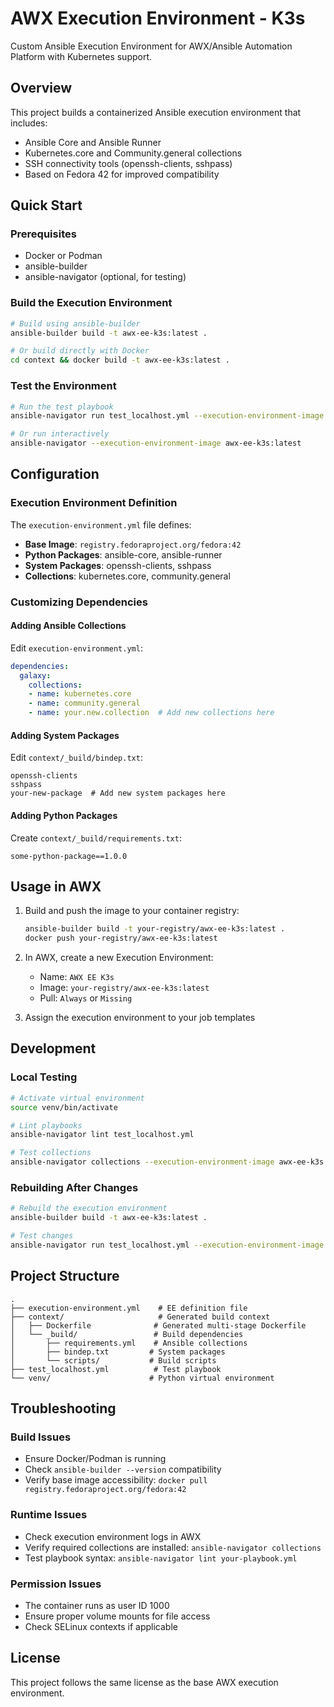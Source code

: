 # AWX Execution Environment - K3s

Custom Ansible Execution Environment for AWX/Ansible Automation Platform with Kubernetes support.

## Overview

This project builds a containerized Ansible execution environment that includes:
- Ansible Core and Ansible Runner
- Kubernetes.core and Community.general collections
- SSH connectivity tools (openssh-clients, sshpass)
- Based on Fedora 42 for improved compatibility

## Quick Start

### Prerequisites
- Docker or Podman
- ansible-builder
- ansible-navigator (optional, for testing)

### Build the Execution Environment

```bash
# Build using ansible-builder
ansible-builder build -t awx-ee-k3s:latest .

# Or build directly with Docker
cd context && docker build -t awx-ee-k3s:latest .
```

### Test the Environment

```bash
# Run the test playbook
ansible-navigator run test_localhost.yml --execution-environment-image awx-ee-k3s:latest

# Or run interactively
ansible-navigator --execution-environment-image awx-ee-k3s:latest
```

## Configuration

### Execution Environment Definition
The `execution-environment.yml` file defines:
- **Base Image**: `registry.fedoraproject.org/fedora:42`
- **Python Packages**: ansible-core, ansible-runner
- **System Packages**: openssh-clients, sshpass
- **Collections**: kubernetes.core, community.general

### Customizing Dependencies

#### Adding Ansible Collections
Edit `execution-environment.yml`:
```yaml
dependencies:
  galaxy:
    collections:
    - name: kubernetes.core
    - name: community.general
    - name: your.new.collection  # Add new collections here
```

#### Adding System Packages
Edit `context/_build/bindep.txt`:
```
openssh-clients
sshpass
your-new-package  # Add new system packages here
```

#### Adding Python Packages
Create `context/_build/requirements.txt`:
```
some-python-package==1.0.0
```

## Usage in AWX

1. Build and push the image to your container registry:
   ```bash
   ansible-builder build -t your-registry/awx-ee-k3s:latest .
   docker push your-registry/awx-ee-k3s:latest
   ```

2. In AWX, create a new Execution Environment:
   - Name: `AWX EE K3s`
   - Image: `your-registry/awx-ee-k3s:latest`
   - Pull: `Always` or `Missing`

3. Assign the execution environment to your job templates

## Development

### Local Testing
```bash
# Activate virtual environment
source venv/bin/activate

# Lint playbooks
ansible-navigator lint test_localhost.yml

# Test collections
ansible-navigator collections --execution-environment-image awx-ee-k3s:latest
```

### Rebuilding After Changes
```bash
# Rebuild the execution environment
ansible-builder build -t awx-ee-k3s:latest .

# Test changes
ansible-navigator run test_localhost.yml --execution-environment-image awx-ee-k3s:latest
```

## Project Structure

```
.
├── execution-environment.yml    # EE definition file
├── context/                     # Generated build context
│   ├── Dockerfile              # Generated multi-stage Dockerfile
│   └── _build/                 # Build dependencies
│       ├── requirements.yml    # Ansible collections
│       ├── bindep.txt         # System packages
│       └── scripts/           # Build scripts
├── test_localhost.yml          # Test playbook
└── venv/                      # Python virtual environment
```

## Troubleshooting

### Build Issues
- Ensure Docker/Podman is running
- Check `ansible-builder --version` compatibility
- Verify base image accessibility: `docker pull registry.fedoraproject.org/fedora:42`

### Runtime Issues
- Check execution environment logs in AWX
- Verify required collections are installed: `ansible-navigator collections`
- Test playbook syntax: `ansible-navigator lint your-playbook.yml`

### Permission Issues
- The container runs as user ID 1000
- Ensure proper volume mounts for file access
- Check SELinux contexts if applicable

## License

This project follows the same license as the base AWX execution environment.